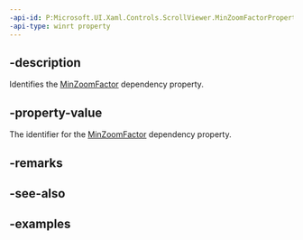 ```yaml
---
-api-id: P:Microsoft.UI.Xaml.Controls.ScrollViewer.MinZoomFactorProperty
-api-type: winrt property
---
```


## -description

Identifies the [MinZoomFactor](scrollviewer_minzoomfactor.md) dependency property.

## -property-value

The identifier for the [MinZoomFactor](scrollviewer_minzoomfactor.md) dependency property.

## -remarks

## -see-also

## -examples


